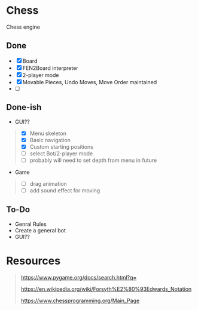 # Chess
Chess engine

## Done

- [x]  Board
- [x]  FEN2Board interpreter
- [x]  2-player mode
- [x]  Movable Pieces, Undo Moves, Move Order maintained
- [ ]  
## Done-ish
* GUI??
 > - [x] Menu skeleton 
 > - [x] Basic navigation
 > - [x] Custom starting positions
 > - [ ] select Bot/2-player mode
 > - [ ] probably will need to set depth from menu in future
* Game
 > - [ ] drag animation
 > - [ ] add sound effect for moving

## To-Do
* Genral Rules
* Create a general bot
* GUI??


# **Resources**
> https://www.pygame.org/docs/search.html?q=
> 
> https://en.wikipedia.org/wiki/Forsyth%E2%80%93Edwards_Notation
> 
> https://www.chessprogramming.org/Main_Page
> 

